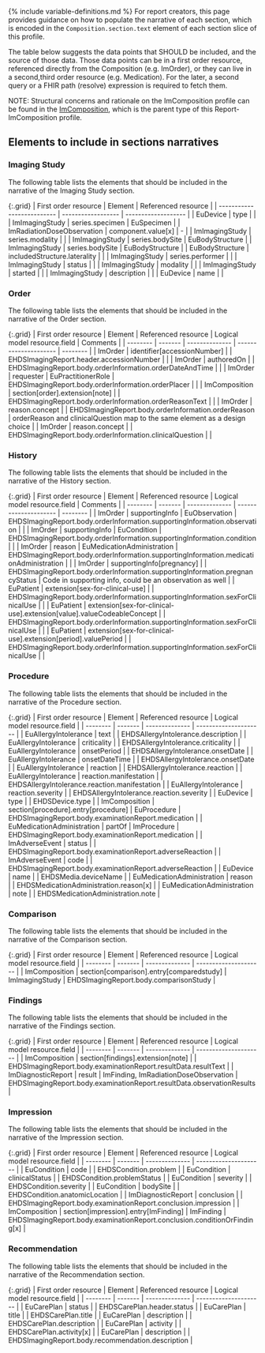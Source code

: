 {% include variable-definitions.md %}
For report creators, this page provides guidance on how to populate the narrative of each section, which is encoded in the `Composition.section.text` element of each section slice of this profile.

The table below suggests the data points that SHOULD be included, and the source of those data. Those data points can be in a first order resource, referenced directly from the Composition (e.g. ImOrder), or they can live in a second,third order resource (e.g. Medication). For the later, a second query or a FHIR path (resolve) expression is required to fetch them.

NOTE: Structural concerns and rationale on the ImComposition profile can be found in the [ImComposition](StructureDefinition-ImComposition.html), which is the parent type of this Report-ImComposition profile.

## Elements to include in sections narratives

### Imaging Study

The following table lists the elements that should be included in the narrative of the Imaging Study section.

{:.grid}
| First order resource       | Element            | Referenced resource |
| -------------------------- | ------------------ | ------------------- |
| EuDevice                   | type               |                     |
| ImImagingStudy             | series.specimen    | EuSpecimen          |
| ImRadiationDoseObservation | component.value[x] | -                   |
| ImImagingStudy             | series.modality    |                     |
| ImImagingStudy             | series.bodySite    | EuBodyStructure     |
| ImImagingStudy             | series.bodySite    | EuBodyStructure     |
| EuBodyStructure            | includedStructure.laterality |           |
| ImImagingStudy             | series.performer   |                     |
| ImImagingStudy             | status             |                     |
| ImImagingStudy             | modality           |                     |
| ImImagingStudy             | started            |                     |
| ImImagingStudy             | description        |                     |
| EuDevice                   | name               |                     |

### Order

The following table lists the elements that should be included in the narrative of the Order section.

{:.grid}
| First order resource | Element | Referenced resource | Logical model resource.field | Comments |
| -------- | ------- | -------------- | --------------------- | -------- |
| ImOrder | identifier[accessionNumber] |  | EHDSImagingReport.header.accessionNumber |  |
| ImOrder | authoredOn |  | EHDSImagingReport.body.orderInformation.orderDateAndTime |  |
| ImOrder | requester | EuPractitionerRole | EHDSImagingReport.body.orderInformation.orderPlacer |  |
| ImComposition | section[order].extension[note] |  | EHDSImagingReport.body.orderInformation.orderReasonText |  |
| ImOrder | reason.concept |  | EHDSImagingReport.body.orderInformation.orderReason | orderReason and clinicalQuestion map to the same element as a design choice |
| ImOrder | reason.concept |  | EHDSImagingReport.body.orderInformation.clinicalQuestion |  |

### History

The following table lists the elements that should be included in the narrative of the History section.

{:.grid}
| First order resource | Element | Referenced resource | Logical model resource.field | Comments |
| -------- | ------- | -------------- | --------------------- | -------- |
| ImOrder | supportingInfo | EuObservation | EHDSImagingReport.body.orderInformation.supportingInformation.observation |  |
| ImOrder | supportingInfo | EuCondition | EHDSImagingReport.body.orderInformation.supportingInformation.condition |  |
| ImOrder | reason | EuMedicationAdministration | EHDSImagingReport.body.orderInformation.supportingInformation.medicationAdministration |  |
| ImOrder | supportingInfo[pregnancy] |  | EHDSImagingReport.body.orderInformation.supportingInformation.pregnancyStatus | Code in supporting info, could be an observation as well |
| EuPatient | extension[sex-for-clinical-use] |  | EHDSImagingReport.body.orderInformation.supportingInformation.sexForClinicalUse |  |
| EuPatient | extension[sex-for-clinical-use].extension[value].valueCodeableConcept |  | EHDSImagingReport.body.orderInformation.supportingInformation.sexForClinicalUse |  |
| EuPatient | extension[sex-for-clinical-use].extension[period].valuePeriod |  | EHDSImagingReport.body.orderInformation.supportingInformation.sexForClinicalUse |  |

### Procedure

The following table lists the elements that should be included in the narrative of the Procedure section.

{:.grid}
| First order resource | Element | Referenced resource | Logical model resource.field |
| -------- | ------- | -------------- | --------------------- |
| EuAllergyIntolerance | text |  | EHDSAllergyIntolerance.description |
| EuAllergyIntolerance | criticality |  | EHDSAllergyIntolerance.criticality |
| EuAllergyIntolerance | onsetPeriod |  | EHDSAllergyIntolerance.onsetDate |
| EuAllergyIntolerance | onsetDateTime |  | EHDSAllergyIntolerance.onsetDate |
| EuAllergyIntolerance | reaction |  | EHDSAllergyIntolerance.reaction |
| EuAllergyIntolerance | reaction.manifestation |  | EHDSAllergyIntolerance.reaction.manifestation |
| EuAllergyIntolerance | reaction.severity |  | EHDSAllergyIntolerance.reaction.severity |
| EuDevice | type |  | EHDSDevice.type |
| ImComposition | section[procedure].entry[procedure] | EuProcedure | EHDSImagingReport.body.examinationReport.medication |
| EuMedicationAdministration | partOf | ImProcedure | EHDSImagingReport.body.examinationReport.medication |
| ImAdverseEvent | status |  | EHDSImagingReport.body.examinationReport.adverseReaction |
| ImAdverseEvent | code |  | EHDSImagingReport.body.examinationReport.adverseReaction |
| EuDevice | name |  | EHDSMedia.deviceName |
| EuMedicationAdministration | reason |  | EHDSMedicationAdministration.reason[x] |
| EuMedicationAdministration | note |  | EHDSMedicationAdministration.note |

### Comparison

The following table lists the elements that should be included in the narrative of the Comparison section.

{:.grid}
| First order resource | Element | Referenced resource | Logical model resource.field |
| -------- | ------- | -------------- | --------------------- |
| ImComposition | section[comparison].entry[comparedstudy] | ImImagingStudy | EHDSImagingReport.body.comparisonStudy |

### Findings

The following table lists the elements that should be included in the narrative of the Findings section.

{:.grid}
| First order resource | Element | Referenced resource | Logical model resource.field |
| -------- | ------- | -------------- | --------------------- |
| ImComposition | section[findings].extension[note] |  | EHDSImagingReport.body.examinationReport.resultData.resultText |
| ImDiagnosticReport | result | ImFinding, ImRadiationDoseObservation | EHDSImagingReport.body.examinationReport.resultData.observationResults |

### Impression

The following table lists the elements that should be included in the narrative of the Impression section.

{:.grid}
| First order resource | Element | Referenced resource | Logical model resource.field |
| -------- | ------- | -------------- | --------------------- |
| EuCondition | code |  | EHDSCondition.problem |
| EuCondition | clinicalStatus |  | EHDSCondition.problemStatus |
| EuCondition | severity |  | EHDSCondition.severity |
| EuCondition | bodySite |  | EHDSCondition.anatomicLocation |
| ImDiagnosticReport | conclusion |  | EHDSImagingReport.body.examinationReport.conclusion.impression |
| ImComposition | section[impression].entry[ImFinding] | ImFinding | EHDSImagingReport.body.examinationReport.conclusion.conditionOrFinding[x] |

### Recommendation

The following table lists the elements that should be included in the narrative of the Recommendation section.

{:.grid}
| First order resource | Element | Referenced resource | Logical model resource.field |
| -------- | ------- | -------------- | --------------------- |
| EuCarePlan | status |  | EHDSCarePlan.header.status |
| EuCarePlan | title |  | EHDSCarePlan.title |
| EuCarePlan | description |  | EHDSCarePlan.description |
| EuCarePlan | activity |  | EHDSCarePlan.activity[x] |
| EuCarePlan | description |  | EHDSImagingReport.body.recommendation.description |

